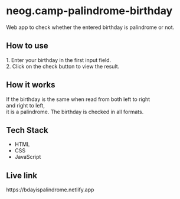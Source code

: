 # neog.camp-palindrome-birthday

Web app to check whether the entered birthday is palindrome or not.

<h2>How to use</h2>
1. Enter your birthday in the first input field.<br>
2. Click on the check button to view the result.

<h2>How it works</h2>
If the birthday is the same when read from both left to right <br>and right to left, <br>it is a palindrome. The birthday is checked in all formats.

<h2>Tech Stack</h2>
<ul>
  <li>HTML</li>
  <li>CSS</li>
  <li>JavaScript</li>
  </ul>

<h2>Live link</h2>
https://bdayispalindrome.netlify.app
